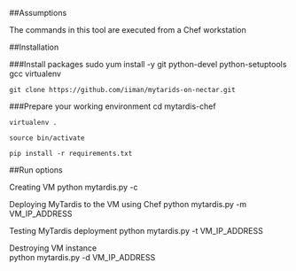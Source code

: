 ##Assumptions

The commands in this tool are executed from a Chef workstation


##Installation

###Install packages
	sudo yum install -y git python-devel python-setuptools gcc virtualenv

	git clone https://github.com/iiman/mytarids-on-nectar.git


###Prepare your working environment
	cd mytardis-chef

	virtualenv .

	source bin/activate

	pip install -r requirements.txt


##Run options

Creating VM
	python mytardis.py -c 

Deploying MyTardis to the VM using Chef
	python mytardis.py -m VM_IP_ADDRESS 

Testing MyTardis deployment
	python mytardis.py -t VM_IP_ADDRESS

Destroying VM instance	
	python mytardis.py -d VM_IP_ADDRESS

